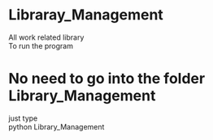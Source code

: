 # Libraray_Management
All work related library<br/>
To run the program
# No need to go into the folder Library_Management
just type <br/>
python Library_Management
